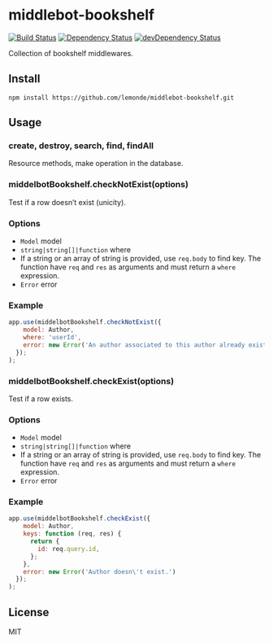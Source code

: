 # middlebot-bookshelf
[![Build Status](https://travis-ci.org/lemonde/middlebot-bookshelf.svg?branch=master)](https://travis-ci.org/lemonde/middlebot-bookshelf)
[![Dependency Status](https://david-dm.org/lemonde/middlebot-bookshelf.svg?theme=shields.io)](https://david-dm.org/lemonde/middlebot-bookshelf)
[![devDependency Status](https://david-dm.org/lemonde/middlebot-bookshelf/dev-status.svg?theme=shields.io)](https://david-dm.org/lemonde/middlebot-bookshelf#info=devDependencies)

Collection of bookshelf middlewares.

## Install

```
npm install https://github.com/lemonde/middlebot-bookshelf.git
```

## Usage

### create, destroy, search, find, findAll

Resource methods, make operation in the database.

### middelbotBookshelf.checkNotExist(options)

Test if a row doesn’t exist (unicity).

### Options

- `Model` model
- `string|string[]|function` where
- If a string or an array of string is provided, use `req.body` to find key. The function have `req` and `res` as arguments and must return a `where` expression.
- `Error` error

### Example

```js
app.use(middelbotBookshelf.checkNotExist({
    model: Author,
    where: 'userId',
    error: new Error('An author associated to this author already exist.')
  });
);
```

### middelbotBookshelf.checkExist(options)

Test if a row exists.

### Options

- `Model` model
- `string|string[]|function` where
- If a string or an array of string is provided, use `req.body` to find key. The function have `req` and `res` as arguments and must return a `where` expression.
- `Error` error

### Example

```js
app.use(middelbotBookshelf.checkExist({
    model: Author,
    keys: function (req, res) {
      return {
        id: req.query.id,
      };
    },
    error: new Error('Author doesn\'t exist.')
  });
);
```

## License

MIT
